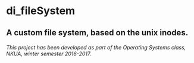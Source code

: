 # di_fileSystem

## A custom file system, based on the unix inodes.
###### This project has been developed as part of the Operating Systems class, NKUA, winter semester 2016-2017.



